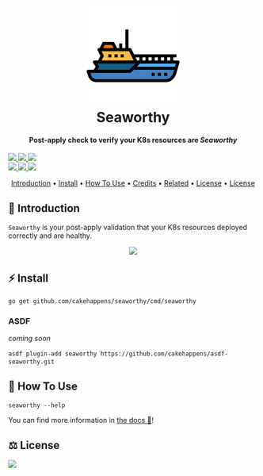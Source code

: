 <h1 align="center">
  <br>
  <a href="http://github.com/cakehappens/seaworthy"><img src="./assets/036-yacht.svg" alt="seaworthy" width="200px" /></a>
  <br>
  Seaworthy
  <br>
</h1>

<h4 align="center">Post-apply check to verify your K8s resources are <i>Seaworthy</i></h4>

<!-- <a href="https://github.com/cakehappens/seaworthy/releases/">
  <img src="https://img.shields.io/github/release/cakehappens/seaworthy.svg">
</a> -->

<a align="center">
  <a href="">
    <img src="https://github.com/cakehappens/seaworthy/workflows/test/badge.svg">
  </a>
  <a href="https://pkg.go.dev/github.com/cakehappens/seaworthy">
    <img src="https://img.shields.io/badge/godoc-reference-5272B4.svg">
  </a>
  <a href="./go.mod">
    <img src="https://img.shields.io/github/go-mod/go-version/cakehappens/seaworthy">
  </a>
  <br />
  <a href="https://saythanks.io/to/ghostsquad">
    <img src="https://img.shields.io/badge/Say%20Thanks-!-1EAEDB.svg">
  </a>
  <a href="buymeacoff.ee/50onA1pjc">
    <img src="https://img.shields.io/badge/buymeacoffee-%24-orange">
  </a>
  <a href="./LICENSE">
    <img src="https://img.shields.io/github/license/cakehappens/seaworthy">
  </a>
</p>

<p align="center">
  <a href="#introduction">Introduction</a> •
  <a href="#install">Install</a> •
  <a href="#how-to-use">How To Use</a> •
  <a href="#credits">Credits</a> •
  <a href="#related--inspiration">Related</a> •
  <a href="#credits">License</a> •
  <a href="#license">License</a>
</p>

## 👋 Introduction

`Seaworthy` is your post-apply validation that your K8s resources deployed correctly and are healthy.

<p align="center">
  <a href="https://asciinema.org/a/rQiNNFKIL5N5R4E3JUrjVQ6s7">
    <img src="https://asciinema.org/a/rQiNNFKIL5N5R4E3JUrjVQ6s7.svg">
  </a>
</p>

## ⚡️ Install

```shell
go get github.com/cakehappens/seaworthy/cmd/seaworthy
```

### ASDF

_coming soon_

```shell
asdf plugin-add seaworthy https://github.com/cakehappens/asdf-seaworthy.git
```

## 📖 How To Use

```shell
seaworthy --help
```

You can find more information in [the docs 📖](./docs)!

## ⚖️ License

<a href="./LICENSE">
    <img src="https://img.shields.io/github/license/cakehappens/lonely-mountain">
</a>
